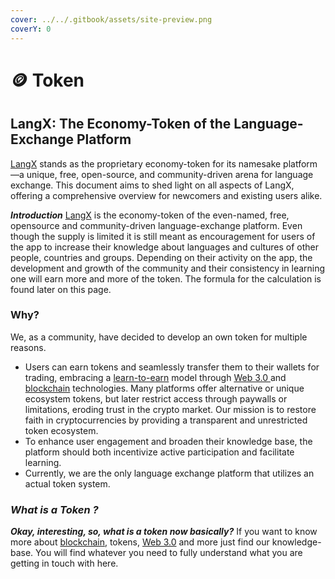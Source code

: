```yaml
---
cover: ../../.gitbook/assets/site-preview.png
coverY: 0
---
```


# 🪙 Token

## LangX: The Economy-Token of the Language-Exchange Platform

[LangX](../../) stands as the proprietary economy-token for its namesake platform—a unique, free, open-source, and community-driven arena for language exchange. This document aims to shed light on all aspects of LangX, offering a comprehensive overview for newcomers and existing users alike.

_**Introduction**_ [LangX](../../) is the economy-token of the even-named, free, opensource and community-driven language-exchange platform. Even though the supply is limited it is still meant as encouragement for users of the app to increase their knowledge about languages and cultures of other people, countries and groups. Depending on their activity on the app, the development and growth of the community and their consistency in learning one will earn more and more of the token. The formula for the calculation is found later on this page.

### Why?

We, as a community, have decided to develop an own token for multiple reasons.

* Users can earn tokens and seamlessly transfer them to their wallets for trading, embracing a [learn-to-earn](../../tokenomics/broken-reference/) model through [Web 3.0 ](../../library/technology/web-3.0.md)and [blockchain](../../library/technology/blockchain.md) technologies. Many platforms offer alternative or unique ecosystem tokens, but later restrict access through paywalls or limitations, eroding trust in the crypto market. Our mission is to restore faith in cryptocurrencies by providing a transparent and unrestricted token ecosystem.
* To enhance user engagement and broaden their knowledge base, the platform should both incentivize active participation and facilitate learning.
* Currently, we are the only language exchange platform that utilizes an actual token system.

### _What is a Token ?_

_**Okay, interesting, so, what is a token now basically?**_ If you want to know more about [blockchain](../../library/technology/blockchain.md), tokens, [Web 3.0](../../library/technology/web-3.0.md) and more just find our knowledge-base. You will find whatever you need to fully understand what you are getting in touch with here.
